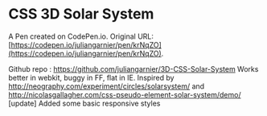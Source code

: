 # CSS 3D Solar System

A Pen created on CodePen.io. Original URL: [https://codepen.io/juliangarnier/pen/krNqZO](https://codepen.io/juliangarnier/pen/krNqZO).

Github repo : https://github.com/juliangarnier/3D-CSS-Solar-System
Works better in webkit, buggy in FF, flat in IE. 
Inspired by http://neography.com/experiment/circles/solarsystem/ and http://nicolasgallagher.com/css-pseudo-element-solar-system/demo/
[update] Added some basic responsive styles
